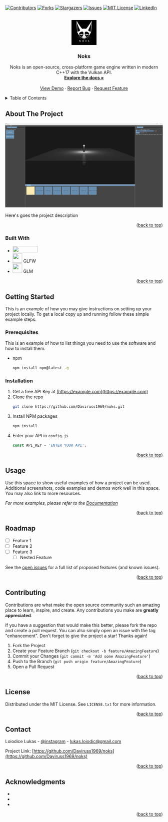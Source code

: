 <!-- Improved compatibility of back to top link: See: https://github.com/othneildrew/Best-README-Template/pull/73 -->
<a name="readme-top"></a>
<!--
*** Thanks for checking out the Best-README-Template. If you have a suggestion
*** that would make this better, please fork the repo and create a pull request
*** or simply open an issue with the tag "enhancement".
*** Don't forget to give the project a star!
*** Thanks again! Now go create something AMAZING! :D
-->



<!-- PROJECT SHIELDS -->
<!--
*** I'm using markdown "reference style" links for readability.
*** Reference links are enclosed in brackets [ ] instead of parentheses ( ).
*** See the bottom of this document for the declaration of the reference variables
*** for contributors-url, forks-url, etc. This is an optional, concise syntax you may use.
*** https://www.markdownguide.org/basic-syntax/#reference-style-links
-->
[![Contributors][contributors-shield]][contributors-url]
[![Forks][forks-shield]][forks-url]
[![Stargazers][stars-shield]][stars-url]
[![Issues][issues-shield]][issues-url]
[![MIT License][license-shield]][license-url]
[![LinkedIn][linkedin-shield]][linkedin-url]



<!-- PROJECT LOGO -->
<br />
<div align="center">
  <a href="https://github.com/Daviruss1969/noks">
    <img src="ressources\images\noks.png" alt="Logo" width="80" height="80">
  </a>

<h3 align="center">Noks</h3>

  <p align="center">
    Noks is an open-source, cross-platform game engine written in modern C++17 with the Vulkan API.
    <br />
    <a href="https://github.com/Daviruss1969/noks"><strong>Explore the docs »</strong></a>
    <br />
    <br />
    <a href="https://github.com/Daviruss1969/noks">View Demo</a>
    ·
    <a href="https://github.com/Daviruss1969/noks/issues">Report Bug</a>
    ·
    <a href="https://github.com/Daviruss1969/noks/issues">Request Feature</a>
  </p>
</div>



<!-- TABLE OF CONTENTS -->
<details>
  <summary>Table of Contents</summary>
  <ol>
    <li>
      <a href="#about-the-project">About The Project</a>
      <ul>
        <li><a href="#built-with">Built With</a></li>
      </ul>
    </li>
    <li>
      <a href="#getting-started">Getting Started</a>
      <ul>
        <li><a href="#prerequisites">Prerequisites</a></li>
        <li><a href="#installation">Installation</a></li>
      </ul>
    </li>
    <li><a href="#usage">Usage</a></li>
    <li><a href="#roadmap">Roadmap</a></li>
    <li><a href="#contributing">Contributing</a></li>
    <li><a href="#license">License</a></li>
    <li><a href="#contact">Contact</a></li>
    <li><a href="#acknowledgments">Acknowledgments</a></li>
  </ol>
</details>



<!-- ABOUT THE PROJECT -->
## About The Project

![Product Name Screen Shot](https://github.com/Daviruss1969/noks/blob/master/ressources/images/product-screenshot.png)

Here's goes the project description

<p align="right">(<a href="#readme-top">back to top</a>)</p>



### Built With

* <img src="https://www.vulkan.org/user/themes/vulkan/images/logo/vulkan-logo.svg"  width="80" height="20">
* <img src="https://www.glfw.org/img/favicon/favicon-196x196.png"  width="30" height="30"> GLFW
* <img src="https://www.opengl.org/sdk/libs/GLM/image/logo-mini.png" width="30" height="30"> GLM

<p align="right">(<a href="#readme-top">back to top</a>)</p>



<!-- GETTING STARTED -->
## Getting Started

This is an example of how you may give instructions on setting up your project locally.
To get a local copy up and running follow these simple example steps.

### Prerequisites

This is an example of how to list things you need to use the software and how to install them.
* npm
  ```sh
  npm install npm@latest -g
  ```

### Installation

1. Get a free API Key at [https://example.com](https://example.com)
2. Clone the repo
   ```sh
   git clone https://github.com/Daviruss1969/noks.git
   ```
3. Install NPM packages
   ```sh
   npm install
   ```
4. Enter your API in `config.js`
   ```js
   const API_KEY = 'ENTER YOUR API';
   ```

<p align="right">(<a href="#readme-top">back to top</a>)</p>



<!-- USAGE EXAMPLES -->
## Usage

Use this space to show useful examples of how a project can be used. Additional screenshots, code examples and demos work well in this space. You may also link to more resources.

_For more examples, please refer to the [Documentation](https://example.com)_

<p align="right">(<a href="#readme-top">back to top</a>)</p>



<!-- ROADMAP -->
## Roadmap

- [ ] Feature 1
- [ ] Feature 2
- [ ] Feature 3
    - [ ] Nested Feature

See the [open issues](https://github.com/Daviruss1969/noks/issues) for a full list of proposed features (and known issues).

<p align="right">(<a href="#readme-top">back to top</a>)</p>



<!-- CONTRIBUTING -->
## Contributing

Contributions are what make the open source community such an amazing place to learn, inspire, and create. Any contributions you make are **greatly appreciated**.

If you have a suggestion that would make this better, please fork the repo and create a pull request. You can also simply open an issue with the tag "enhancement".
Don't forget to give the project a star! Thanks again!

1. Fork the Project
2. Create your Feature Branch (`git checkout -b feature/AmazingFeature`)
3. Commit your Changes (`git commit -m 'Add some AmazingFeature'`)
4. Push to the Branch (`git push origin feature/AmazingFeature`)
5. Open a Pull Request

<p align="right">(<a href="#readme-top">back to top</a>)</p>



<!-- LICENSE -->
## License

Distributed under the MIT License. See `LICENSE.txt` for more information.

<p align="right">(<a href="#readme-top">back to top</a>)</p>



<!-- CONTACT -->
## Contact

Loiodice Lukas - [@instagram](https://www.instagram.com/ldc.lukas/) - lukas.loiodic@gmail.com

Project Link: [https://github.com/Daviruss1969/noks](https://github.com/Daviruss1969/noks)

<p align="right">(<a href="#readme-top">back to top</a>)</p>



<!-- ACKNOWLEDGMENTS -->
## Acknowledgments

* []()
* []()
* []()

<p align="right">(<a href="#readme-top">back to top</a>)</p>



<!-- MARKDOWN LINKS & IMAGES -->
<!-- https://www.markdownguide.org/basic-syntax/#reference-style-links -->
[contributors-shield]: https://img.shields.io/github/contributors/Daviruss1969/noks.svg?style=for-the-badge
[contributors-url]: https://github.com/Daviruss1969/noks/graphs/contributors
[forks-shield]: https://img.shields.io/github/forks/Daviruss1969/noks.svg?style=for-the-badge
[forks-url]: https://github.com/Daviruss1969/noks/network/members
[stars-shield]: https://img.shields.io/github/stars/Daviruss1969/noks.svg?style=for-the-badge
[stars-url]: https://github.com/Daviruss1969/noks/stargazers
[issues-shield]: https://img.shields.io/github/issues/Daviruss1969/noks.svg?style=for-the-badge
[issues-url]: https://github.com/Daviruss1969/noks/issues
[license-shield]: https://img.shields.io/github/license/Daviruss1969/noks.svg?style=for-the-badge
[license-url]: https://github.com/Daviruss1969/noks/blob/master/LICENSE.txt
[linkedin-shield]: https://img.shields.io/badge/-LinkedIn-black.svg?style=for-the-badge&logo=linkedin&colorB=555
[linkedin-url]: https://linkedin.com/in/linkedin_username
[product-screenshot]: images/screenshot.png
[Vulkan]: https://www.vulkan.org/user/themes/vulkan/images/logo/vulkan-logo.svg
[Next-url]: https://nextjs.org/
[React.js]: https://img.shields.io/badge/React-20232A?style=for-the-badge&logo=react&logoColor=61DAFB
[React-url]: https://reactjs.org/
[Vue.js]: https://img.shields.io/badge/Vue.js-35495E?style=for-the-badge&logo=vuedotjs&logoColor=4FC08D
[Vue-url]: https://vuejs.org/
[Angular.io]: https://img.shields.io/badge/Angular-DD0031?style=for-the-badge&logo=angular&logoColor=white
[Angular-url]: https://angular.io/
[Svelte.dev]: https://img.shields.io/badge/Svelte-4A4A55?style=for-the-badge&logo=svelte&logoColor=FF3E00
[Svelte-url]: https://svelte.dev/
[Laravel.com]: https://img.shields.io/badge/Laravel-FF2D20?style=for-the-badge&logo=laravel&logoColor=white
[Laravel-url]: https://laravel.com
[Bootstrap.com]: https://img.shields.io/badge/Bootstrap-563D7C?style=for-the-badge&logo=bootstrap&logoColor=white
[Bootstrap-url]: https://getbootstrap.com
[JQuery.com]: https://img.shields.io/badge/jQuery-0769AD?style=for-the-badge&logo=jquery&logoColor=white
[JQuery-url]: https://jquery.com 